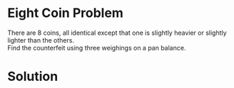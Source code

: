# Eight Coin Problem
There are 8 coins, all identical except that one is slightly heavier or slightly lighter than the others.
</br>
Find the counterfeit using three weighings on a pan balance.

# Solution
